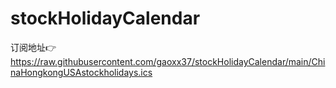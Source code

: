 # stockHolidayCalendar
订阅地址👉https://raw.githubusercontent.com/gaoxx37/stockHolidayCalendar/main/ChinaHongkongUSAstockholidays.ics
